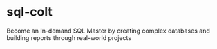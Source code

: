 # sql-colt
Become an In-demand SQL Master by creating complex databases and building reports through real-world projects
